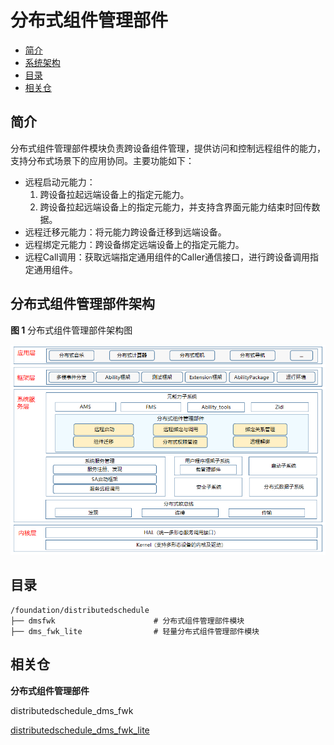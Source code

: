 # 分布式组件管理部件<a name="ZH-CN_TOPIC_0000001115719369"></a>

-   [简介](#section11660541593)
-   [系统架构](#section13587185873516)
-   [目录](#section161941989596)
-   [相关仓](#section1371113476307)

## 简介<a name="section11660541593"></a>

分布式组件管理部件模块负责跨设备组件管理，提供访问和控制远程组件的能力，支持分布式场景下的应用协同。主要功能如下：

-   远程启动元能力：
    1. 跨设备拉起远端设备上的指定元能力。
    2. 跨设备拉起远端设备上的指定元能力，并支持含界面元能力结束时回传数据。
-   远程迁移元能力：将元能力跨设备迁移到远端设备。
-   远程绑定元能力：跨设备绑定远端设备上的指定元能力。
-   远程Call调用：获取远端指定通用组件的Caller通信接口，进行跨设备调用指定通用组件。

## 分布式组件管理部件架构<a name="section13587185873516"></a>

**图 1**  分布式组件管理部件架构图<a name="fig4460722185514"></a>


![](figures/dms-architecture-zh.png)

## 目录<a name="section161941989596"></a>

```
/foundation/distributedschedule
├── dmsfwk                      # 分布式组件管理部件模块
├── dms_fwk_lite                # 轻量分布式组件管理部件模块
```

## 相关仓<a name="section1371113476307"></a>

**分布式组件管理部件**

distributedschedule\_dms\_fwk

[distributedschedule\_dms\_fwk\_lite](https://gitee.com/openharmony/distributedschedule_dms_fwk_lite#/openharmony/distributedschedule_dms_fwk_lite/blob/master/zh-cn_topic_0000001115719369.md)